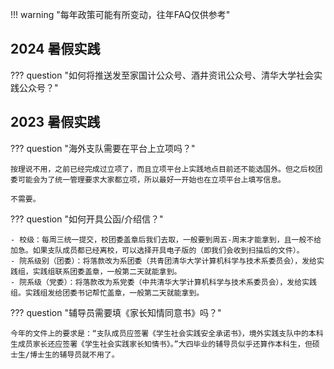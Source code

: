 !!! warning "每年政策可能有所变动，往年FAQ仅供参考"

## 2024 暑假实践

??? question "如何将推送发至家国计公众号、酒井资讯公众号、清华大学社会实践公众号？"


## 2023 暑假实践

??? question "海外支队需要在平台上立项吗？"

    按理说不用，之前已经完成过立项了，而且立项平台上实践地点目前还不能选国外。但之后校团委可能会为了统一管理要求大家都立项，所以最好一开始也在立项平台上填写信息。

    不需要。

??? question "如何开具公函/介绍信？"

    - 校级：每周三统一提交，校团委盖章后我们去取，一般要到周五-周末才能拿到，且一般不给加急。如果支队成员都已经离校，可以选择开具电子版的（即我们会收到扫描后的文件）。
    - 院系级别（团委）：将落款改为系团委（共青团清华大学计算机科学与技术系委员会），发给实践组，实践组联系团委盖章，一般第二天就能拿到。
    - 院系级（党委）：将落款改为系党委（中共清华大学计算机科学与技术系委员会），发给实践组。实践组发给团委书记帮忙盖章，一般第二天就能拿到。

??? question "辅导员需要填《家长知情同意书》吗？"

    今年的文件上的要求是：“支队成员应签署《学生社会实践安全承诺书》，境外实践支队中的本科生成员家长还应签署《学生社会实践家长知情书》。”大四毕业的辅导员似乎还算作本科生，但硕士生/博士生的辅导员就不用了。
